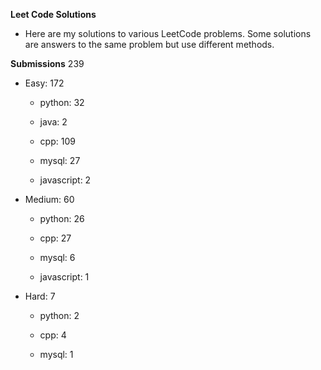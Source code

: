 **Leet Code Solutions**

- Here are my solutions to various LeetCode problems. Some solutions are answers to the same problem but use different methods.


**Submissions** 239
- Easy: 172

  -  python: 32

  -  java: 2

  -  cpp: 109

  -  mysql: 27

  -  javascript: 2


- Medium: 60

  -  python: 26

  -  cpp: 27

  -  mysql: 6

  -  javascript: 1


- Hard: 7

  -  python: 2

  -  cpp: 4

  -  mysql: 1